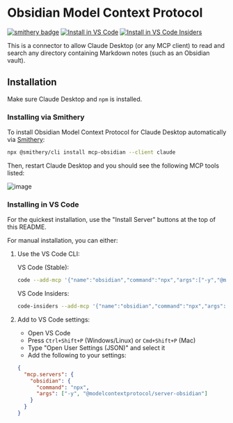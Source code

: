 # Obsidian Model Context Protocol

[![smithery badge](https://smithery.ai/badge/mcp-obsidian)](https://smithery.ai/protocol/mcp-obsidian)
[<img alt="Install in VS Code" src="https://img.shields.io/badge/VS_Code-VS_Code?style=flat-square&label=Install%20Server&color=0098FF">](https://vscode.dev/redirect?url=vscode%3Amcp%2Finstall%3F%257B%2522name%2522%253A%2522obsidian%2522%252C%2522command%2522%253A%2522npx%2522%252C%2522args%2522%253A%255B%2522-y%2522%252C%2522%2540modelcontextprotocol%252Fserver-obsidian%2522%255D%257D)
[<img alt="Install in VS Code Insiders" src="https://img.shields.io/badge/VS_Code_Insiders-VS_Code_Insiders?style=flat-square&label=Install%20Server&color=24bfa5">](https://insiders.vscode.dev/redirect?url=vscode-insiders%3Amcp%2Finstall%3F%257B%2522name%2522%253A%2522obsidian%2522%252C%2522command%2522%253A%2522npx%2522%252C%2522args%2522%253A%255B%2522-y%2522%252C%2522%2540modelcontextprotocol%252Fserver-obsidian%2522%255D%257D)

This is a connector to allow Claude Desktop (or any MCP client) to read and search any directory containing Markdown notes (such as an Obsidian vault).

## Installation

Make sure Claude Desktop and `npm` is installed.

### Installing via Smithery

To install Obsidian Model Context Protocol for Claude Desktop automatically via [Smithery](https://smithery.ai/protocol/mcp-obsidian):

```bash
npx @smithery/cli install mcp-obsidian --client claude
```

Then, restart Claude Desktop and you should see the following MCP tools listed:

![image](./images/mcp-tools.png)

### Installing in VS Code

For the quickest installation, use the "Install Server" buttons at the top of this README.

For manual installation, you can either:

1. Use the VS Code CLI:

   VS Code (Stable):

   ```bash
   code --add-mcp '{"name":"obsidian","command":"npx","args":["-y","@modelcontextprotocol/server-obsidian"]}'
   ```

   VS Code Insiders:

   ```bash
   code-insiders --add-mcp '{"name":"obsidian","command":"npx","args":["-y","@modelcontextprotocol/server-obsidian"]}'
   ```

2. Add to VS Code settings:
   - Open VS Code
   - Press `Ctrl+Shift+P` (Windows/Linux) or `Cmd+Shift+P` (Mac)
   - Type "Open User Settings (JSON)" and select it
   - Add the following to your settings:
   ```json
   {
     "mcp.servers": {
       "obsidian": {
         "command": "npx",
         "args": ["-y", "@modelcontextprotocol/server-obsidian"]
       }
     }
   }
   ```
